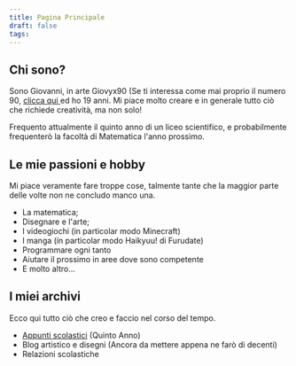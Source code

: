```yaml
---
title: Pagina Principale
draft: false
tags:
---
```

 
## Chi sono?

Sono Giovanni, in arte Giovyx90 (Se ti interessa come mai proprio il numero 90, [clicca qui ](https://giovyx90.net/Come-ho--scelto-il-mio-nome) ed ho 19 anni. Mi piace molto creare e in generale tutto ciò che richiede creatività, ma non solo!

Frequento attualmente il quinto anno di un liceo scientifico, e probabilmente frequenterò la facoltà  di Matematica l'anno prossimo.

## Le mie passioni e hobby

Mi piace veramente fare troppe cose, talmente tante che la maggior parte delle volte non ne concludo manco una.

- La matematica;
- Disegnare e l'arte;
- I videogiochi (in particolar modo Minecraft)
- I manga (in particolar modo Haikyuu! di Furudate)
- Programmare ogni tanto
- Aiutare il prossimo in aree dove sono competente
- E molto altro...


## I miei archivi

Ecco qui tutto ciò che creo e faccio nel corso del tempo.

- [Appunti scolastici](https://giovyx90.net/Appunti-scolastici) (Quinto Anno)
- Blog artistico e disegni (Ancora da mettere appena ne farò di decenti)
- Relazioni scolastiche
